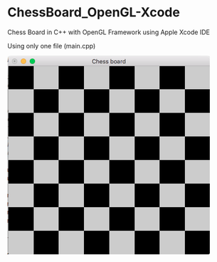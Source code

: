 # ChessBoard_OpenGL-Xcode
Chess Board in C++ with OpenGL Framework using Apple Xcode IDE

Using only one file (main.cpp)

![](Screenshot-ChessBoard.png)
